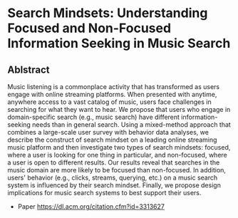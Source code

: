 # Search Mindsets: Understanding Focused and Non-Focused Information Seeking in Music Search

## Ablstract
Music listening is a commonplace activity that has transformed as users engage with online streaming platforms. When presented with anytime, anywhere access to a vast catalog of music, users face challenges in searching for what they want to hear. We propose that users who engage in domain-specific search (e.g., music search) have different information-seeking needs than in general search. Using a mixed-method approach that combines a large-scale user survey with behavior data analyses, we describe the construct of search mindset on a leading online streaming music platform and then investigate two types of search mindsets: focused, where a user is looking for one thing in particular, and non-focused, where a user is open to different results. Our results reveal that searches in the music domain are more likely to be focused than non-focused. In addition, users' behavior (e.g., clicks, streams, querying, etc.) on a music search system is influenced by their search mindset. Finally, we propose design implications for music search systems to best support their users.

+ Paper https://dl.acm.org/citation.cfm?id=3313627
